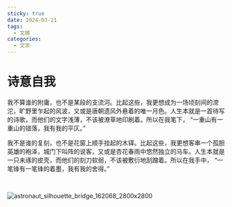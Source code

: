 ```yaml
---
sticky: true
date: 2024-03-21
tags:
  - 文摘
categories:
  - 文学
---
```


# 诗意自我

我不算谁的附庸，也不是某段的支流河。比起这些，我更想成为一场顷刻间的滂沱，旷野里乍起的风波，又或是唐朝遗风外悬着的唯一月色。人生本就是一首待写的诗歌，而他们的文字浅薄，不该被潦草地印刷着。所以在我笔下， “一重山有一重山的错落，我有我的平仄。”

我不是谁的复刻，也不是花窗上顺手挂起的木铎。比起这些，我更想客串一个孤胆英雄的袍泽，城门下叫阵的说客，又或是杏花春雨中悠然独立的马车。人生本就是一只未琢的皮壳，而他们的刻刀软弱，不该被敷衍地刮蹭着。所以在我手中， “一笔锋有一笔锋的着墨，我有我的舍得。”

<br/>

![astronaut_silhouette_bridge_162068_2800x2800](https://cdn.jsdelivr.net/gh/Pakho12138/PicGoCDN/image/202404120940776.jpg)
